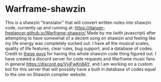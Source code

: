# Warframe-shawzin
This is a shawzin "translator" that will convert written notes into shawzin code, currently up and running at: https://danser-freelancer.github.io/Warframe-shawzin/
Made by me (with javascript) after attempting to have somewhat of a decent song on shawzin and feeling like my life energy was completely sucked out. I have all the musical scales, quality of life features, clear rules, bug support, and a database of codes.
Credit to [these guys](https://docs.google.com/document/d/1VvlM4IQr8bfUV8pCJMVNRaG6piJTR9_t-xq7wQaxpho/edit) for having this whole shawzin code thing figured out. 
I have created a discord server for code requests and Warframe music fans in general https://discord.gg/VyjFwKn8AY, 
and I am working on a custom bot for this server that will possibly have a built in database of codes equal to the one on Shawzin compiler website.
